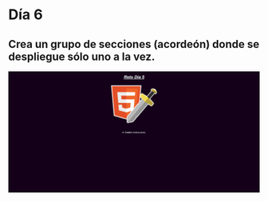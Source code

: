 # Día 6
## Crea un grupo de secciones (acordeón) donde se despliegue sólo uno a la vez.

![alt text](reto6.png)